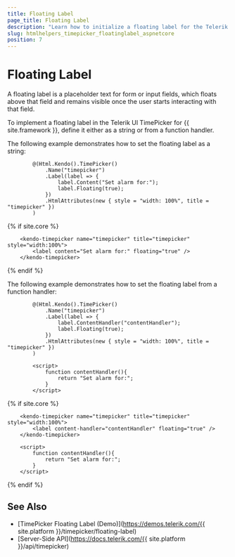 ```yaml
---
title: Floating Label
page_title: Floating Label
description: "Learn how to initialize a floating label for the Telerik UI TimePicker component for {{ site.framework }}."
slug: htmlhelpers_timepicker_floatinglabel_aspnetcore
position: 7
---
```


# Floating Label

A floating label is a placeholder text for form or input fields, which floats above that field and remains visible once the user starts interacting with that field.

To implement a floating label in the Telerik UI TimePicker for {{ site.framework }}, define it either as a string or from a function handler.

The following example demonstrates how to set the floating label as a string:

```HtmlHelper
        @(Html.Kendo().TimePicker()
            .Name("timepicker")
            .Label(label => {
                label.Content("Set alarm for:");
                label.Floating(true);
            })
            .HtmlAttributes(new { style = "width: 100%", title = "timepicker" })
        )
```
{% if site.core %}
```TagHelper
    <kendo-timepicker name="timepicker" title="timepicker" style="width:100%">
        <label content="Set alarm for:" floating="true" />
    </kendo-timepicker>
```
{% endif %}

The following example demonstrates how to set the floating label from a function handler:

```HtmlHelper
        @(Html.Kendo().TimePicker()
            .Name("timepicker")
            .Label(label => {
                label.ContentHandler("contentHandler");
                label.Floating(true);
            })
            .HtmlAttributes(new { style = "width: 100%", title = "timepicker" })
        )

        <script>
            function contentHandler(){
                return "Set alarm for:";
            }
        </script>
```
{% if site.core %}
```TagHelper
    <kendo-timepicker name="timepicker" title="timepicker" style="width:100%">
        <label content-handler="contentHandler" floating="true" />
    </kendo-timepicker>

    <script>
        function contentHandler(){
            return "Set alarm for:";
        }
    </script>
```
{% endif %}

## See Also

* [TimePicker Floating Label (Demo)](https://demos.telerik.com/{{ site.platform }}/timepicker/floating-label)
* [Server-Side API](https://docs.telerik.com/{{ site.platform }}/api/timepicker)
